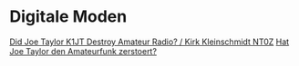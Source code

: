 # Digitale Moden

[Did Joe Taylor K1JT Destroy Amateur Radio? / Kirk Kleinschmidt NT0Z]( http://ei5di.com/jt.html )
[Hat Joe Taylor den Amateurfunk zerstoert?]( https://www.uska.ch/wp-content/uploads/2018/06/HBradio_18-03-873702.pdf )
